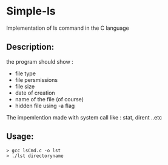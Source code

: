 # Simple-ls
Implementation of ls command in the C language

## Description:
the program should show :
- file type
- file persmissions
- file size
- date of creation 
- name of the file (of course)
- hidden file using -a flag

The impemlention made with system call like : stat, dirent ..etc

## Usage:
```
> gcc lsCmd.c -o lst
> ./lst directoryname
```
